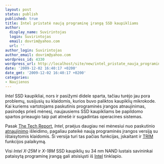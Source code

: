 ```yaml
---
layout: post
status: publish
published: true
title: Intel pristatė naują programinę įrangą SSD kaupikliams
author:
  display_name: Suvirintojas
  login: Suvirintojas
  email: dovrim@yahoo.com
  url: ''
author_login: Suvirintojas
author_email: dovrim@yahoo.com
wordpress_id: 4330
wordpress_url: http://localhost/site/new/intel_pristate_nauja_programine_iranga_ssd_kaupikliams/
date: '2009-12-02 16:40:17 +0200'
date_gmt: '2009-12-02 16:40:17 +0200'
categories:
- Naujienos
---
```

<p><i>Intel</i> SSD kaupikliai, nors ir pasižymi didele sparta, tačiau turėjo jau pora problemų, susijusių su klaidomis, kurios buvo paliktos kaupiklių mikrokode. Kai kuriems vartotojams paskutinis programinės įrangos atnaujinimas, pasirodęs prieš mėnesį, naujausiems SSD kaupikliams be papildomo spartos prieaugio taip pat atnešė ir sugadintas operacines sistemas.</p>
<p>Pasak <a class="ns" href="http://www.techreport.com/discussions.x/18059">The Tech Report</a>, <i>Intel</i>, praėjus daugiau nei mėnesiui nuo paskutinio <a class="ns" href="http://www.technews.lt/tekstas/nauja_intel_ssd_programine_iranga_gadina_duomenis.html;;">atnaujinimo</a> išleidimo, pagaliau pateikė naują programinės įrangos versiją su ištaisytomis klaidomis. Ši versija turi tas pačias funkcijas, įskaitant ir <a class="ns" href="http://baltichw.com/naujiena/n/a/latest_ocz_ssd_firmware_improves_performance_of_fragmented_ssds.html">TRIM</a> funkcijos palaikymą.</p>
<p>Visi <i>Intel X-25M</i> ir <i>X-18M</i> SSD kaupiklių su 34 nm NAND lustais savininkai pataisytą programinę įrangą gali atsisiųsti iš <a class="ns" href="http://downloadcenter.intel.com/Detail_Desc.aspx?agr=Y&DwnldID=18363">Intel</a> tinklapio.</p>
